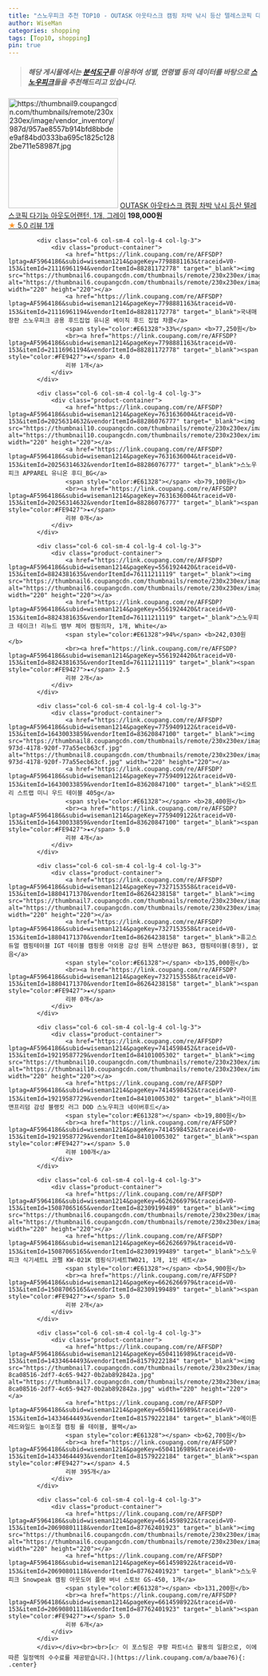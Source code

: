 ```yaml
---
title: "스노우피크 추천 TOP10 - OUTASK 아웃타스크 캠핑 차박 낚시 등산 텔레스코픽 다기능 아웃도어랜턴, 1개, 그레이"
author: WiseMan
categories: shopping
tags: [Top10, shopping]
pin: true
---
```


> ##### 해당 게시물에서는 [**분석도구**](https://itemscout.io/)를 이용하여 **성별**, **연령별** 등의 데이터를 바탕으로 [**스노우피크**](https://link.coupang.com/a/baae76)들을 추천해드리고 있습니다.
<div class="container"><div class="row">
            <div class="col-6 col-sm-4 col-lg-4 col-lg-3">
                <div class="product-container">
                    <a href="https://link.coupang.com/re/AFFSDP?lptag=AF5964186&subid=wiseman1214&pageKey=7746414052&traceid=V0-153&itemId=20854343269&vendorItemId=87921852278" target="_blank"><img src="https://thumbnail9.coupangcdn.com/thumbnails/remote/230x230ex/image/vendor_inventory/987d/957ae8557b914bfd8bbdee9af84bd0333ba695c1825c1282be711e58987f.jpg" alt="https://thumbnail9.coupangcdn.com/thumbnails/remote/230x230ex/image/vendor_inventory/987d/957ae8557b914bfd8bbdee9af84bd0333ba695c1825c1282be711e58987f.jpg" width="220" height="220"></a>
                    <a href="https://link.coupang.com/re/AFFSDP?lptag=AF5964186&subid=wiseman1214&pageKey=7746414052&traceid=V0-153&itemId=20854343269&vendorItemId=87921852278" target="_blank">OUTASK 아웃타스크 캠핑 차박 낚시 등산 텔레스코픽 다기능 아웃도어랜턴, 1개, 그레이</a>
                    <span style="color:#E61328"></span> <b>198,000원</b>
                    <br><a href="https://link.coupang.com/re/AFFSDP?lptag=AF5964186&subid=wiseman1214&pageKey=7746414052&traceid=V0-153&itemId=20854343269&vendorItemId=87921852278" target="_blank"><span style="color:#FE9427">★</span> 5.0
                    리뷰 1개</a>
                </div>
            </div>
            
            <div class="col-6 col-sm-4 col-lg-4 col-lg-3">
                <div class="product-container">
                    <a href="https://link.coupang.com/re/AFFSDP?lptag=AF5964186&subid=wiseman1214&pageKey=7798881163&traceid=V0-153&itemId=21116961194&vendorItemId=88281172778" target="_blank"><img src="https://thumbnail6.coupangcdn.com/thumbnails/remote/230x230ex/image/vendor_inventory/243a/c704120b3cbbe8051a7c2417158894ab869d1ed6c4fbd96431b71edb400f.png" alt="https://thumbnail6.coupangcdn.com/thumbnails/remote/230x230ex/image/vendor_inventory/243a/c704120b3cbbe8051a7c2417158894ab869d1ed6c4fbd96431b71edb400f.png" width="220" height="220"></a>
                    <a href="https://link.coupang.com/re/AFFSDP?lptag=AF5964186&subid=wiseman1214&pageKey=7798881163&traceid=V0-153&itemId=21116961194&vendorItemId=88281172778" target="_blank">국내매장판 스노우피크 공용 후드집업 유니온 베이직 후드 집업 챠콜</a>
                    <span style="color:#E61328">33%</span> <b>77,250원</b>
                    <br><a href="https://link.coupang.com/re/AFFSDP?lptag=AF5964186&subid=wiseman1214&pageKey=7798881163&traceid=V0-153&itemId=21116961194&vendorItemId=88281172778" target="_blank"><span style="color:#FE9427">★</span> 4.0
                    리뷰 1개</a>
                </div>
            </div>
            
            <div class="col-6 col-sm-4 col-lg-4 col-lg-3">
                <div class="product-container">
                    <a href="https://link.coupang.com/re/AFFSDP?lptag=AF5964186&subid=wiseman1214&pageKey=7631636004&traceid=V0-153&itemId=20256314632&vendorItemId=88286076777" target="_blank"><img src="https://thumbnail10.coupangcdn.com/thumbnails/remote/230x230ex/image/vendor_inventory/93b3/97772398358c6c38d069b397806e87ff1fdbc1eedbbbdce7e97372f8db09.jpg" alt="https://thumbnail10.coupangcdn.com/thumbnails/remote/230x230ex/image/vendor_inventory/93b3/97772398358c6c38d069b397806e87ff1fdbc1eedbbbdce7e97372f8db09.jpg" width="220" height="220"></a>
                    <a href="https://link.coupang.com/re/AFFSDP?lptag=AF5964186&subid=wiseman1214&pageKey=7631636004&traceid=V0-153&itemId=20256314632&vendorItemId=88286076777" target="_blank">스노우피크 APPAREL 유니온 후디_BG</a>
                    <span style="color:#E61328"></span> <b>79,100원</b>
                    <br><a href="https://link.coupang.com/re/AFFSDP?lptag=AF5964186&subid=wiseman1214&pageKey=7631636004&traceid=V0-153&itemId=20256314632&vendorItemId=88286076777" target="_blank"><span style="color:#FE9427">★</span> 
                    리뷰 0개</a>
                </div>
            </div>
            
            <div class="col-6 col-sm-4 col-lg-4 col-lg-3">
                <div class="product-container">
                    <a href="https://link.coupang.com/re/AFFSDP?lptag=AF5964186&subid=wiseman1214&pageKey=5561924420&traceid=V0-153&itemId=8824381635&vendorItemId=76111211119" target="_blank"><img src="https://thumbnail6.coupangcdn.com/thumbnails/remote/230x230ex/image/vendor_inventory/1349/e7459d689bfb0448f83b6847fe8ee75202e07ad488196ea2875c36a68ed3.jpg" alt="https://thumbnail6.coupangcdn.com/thumbnails/remote/230x230ex/image/vendor_inventory/1349/e7459d689bfb0448f83b6847fe8ee75202e07ad488196ea2875c36a68ed3.jpg" width="220" height="220"></a>
                    <a href="https://link.coupang.com/re/AFFSDP?lptag=AF5964186&subid=wiseman1214&pageKey=5561924420&traceid=V0-153&itemId=8824381635&vendorItemId=76111211119" target="_blank">스노우피크 테이크! 리뉴드 뱀부 체어 캠핑의자, 1개, White</a>
                    <span style="color:#E61328">94%</span> <b>242,030원</b>
                    <br><a href="https://link.coupang.com/re/AFFSDP?lptag=AF5964186&subid=wiseman1214&pageKey=5561924420&traceid=V0-153&itemId=8824381635&vendorItemId=76111211119" target="_blank"><span style="color:#FE9427">★</span> 2.5
                    리뷰 2개</a>
                </div>
            </div>
            
            <div class="col-6 col-sm-4 col-lg-4 col-lg-3">
                <div class="product-container">
                    <a href="https://link.coupang.com/re/AFFSDP?lptag=AF5964186&subid=wiseman1214&pageKey=7759409122&traceid=V0-153&itemId=16430033859&vendorItemId=83620847100" target="_blank"><img src="https://thumbnail8.coupangcdn.com/thumbnails/remote/230x230ex/image/retail/images/2022/10/26/11/5/82430878-973d-4178-920f-77a55ecb63cf.jpg" alt="https://thumbnail8.coupangcdn.com/thumbnails/remote/230x230ex/image/retail/images/2022/10/26/11/5/82430878-973d-4178-920f-77a55ecb63cf.jpg" width="220" height="220"></a>
                    <a href="https://link.coupang.com/re/AFFSDP?lptag=AF5964186&subid=wiseman1214&pageKey=7759409122&traceid=V0-153&itemId=16430033859&vendorItemId=83620847100" target="_blank">네오트리 스트랩 미니 우드 테이블 405g</a>
                    <span style="color:#E61328"></span> <b>28,400원</b>
                    <br><a href="https://link.coupang.com/re/AFFSDP?lptag=AF5964186&subid=wiseman1214&pageKey=7759409122&traceid=V0-153&itemId=16430033859&vendorItemId=83620847100" target="_blank"><span style="color:#FE9427">★</span> 5.0
                    리뷰 4개</a>
                </div>
            </div>
            
            <div class="col-6 col-sm-4 col-lg-4 col-lg-3">
                <div class="product-container">
                    <a href="https://link.coupang.com/re/AFFSDP?lptag=AF5964186&subid=wiseman1214&pageKey=7327153558&traceid=V0-153&itemId=18804171370&vendorItemId=86264238158" target="_blank"><img src="https://thumbnail7.coupangcdn.com/thumbnails/remote/230x230ex/image/vendor_inventory/30e8/fe222cd6015691b24ed79be8e742707341e9ccf380ed8a9f7df91ca7aca0.jpg" alt="https://thumbnail7.coupangcdn.com/thumbnails/remote/230x230ex/image/vendor_inventory/30e8/fe222cd6015691b24ed79be8e742707341e9ccf380ed8a9f7df91ca7aca0.jpg" width="220" height="220"></a>
                    <a href="https://link.coupang.com/re/AFFSDP?lptag=AF5964186&subid=wiseman1214&pageKey=7327153558&traceid=V0-153&itemId=18804171370&vendorItemId=86264238158" target="_blank">휴고스 듀얼 캠핑테이블 IGT 테이블 캠핑용 야외용 감성 원목 스텐상판 B63, 캠핑테이블(중형), 없음</a>
                    <span style="color:#E61328"></span> <b>135,000원</b>
                    <br><a href="https://link.coupang.com/re/AFFSDP?lptag=AF5964186&subid=wiseman1214&pageKey=7327153558&traceid=V0-153&itemId=18804171370&vendorItemId=86264238158" target="_blank"><span style="color:#FE9427">★</span> 
                    리뷰 0개</a>
                </div>
            </div>
            
            <div class="col-6 col-sm-4 col-lg-4 col-lg-3">
                <div class="product-container">
                    <a href="https://link.coupang.com/re/AFFSDP?lptag=AF5964186&subid=wiseman1214&pageKey=7414598452&traceid=V0-153&itemId=19219587729&vendorItemId=84101005302" target="_blank"><img src="https://thumbnail10.coupangcdn.com/thumbnails/remote/230x230ex/image/vendor_inventory/eb97/2b7f22de15f22ead6aca54393e29dab4540a302e0d32a2f80bcd1c081def.png" alt="https://thumbnail10.coupangcdn.com/thumbnails/remote/230x230ex/image/vendor_inventory/eb97/2b7f22de15f22ead6aca54393e29dab4540a302e0d32a2f80bcd1c081def.png" width="220" height="220"></a>
                    <a href="https://link.coupang.com/re/AFFSDP?lptag=AF5964186&subid=wiseman1214&pageKey=7414598452&traceid=V0-153&itemId=19219587729&vendorItemId=84101005302" target="_blank">라이프앤프리덤 감성 블랭킷 러그 DOD 스노우피크 네이버후드</a>
                    <span style="color:#E61328"></span> <b>19,800원</b>
                    <br><a href="https://link.coupang.com/re/AFFSDP?lptag=AF5964186&subid=wiseman1214&pageKey=7414598452&traceid=V0-153&itemId=19219587729&vendorItemId=84101005302" target="_blank"><span style="color:#FE9427">★</span> 5.0
                    리뷰 100개</a>
                </div>
            </div>
            
            <div class="col-6 col-sm-4 col-lg-4 col-lg-3">
                <div class="product-container">
                    <a href="https://link.coupang.com/re/AFFSDP?lptag=AF5964186&subid=wiseman1214&pageKey=6626266979&traceid=V0-153&itemId=15087065165&vendorItemId=82309199489" target="_blank"><img src="https://thumbnail6.coupangcdn.com/thumbnails/remote/230x230ex/image/vendor_inventory/d628/0ea0acae80d520720cdfc342d9dec35905f89dfd7f70bd7b1525a1ba8565.jpg" alt="https://thumbnail6.coupangcdn.com/thumbnails/remote/230x230ex/image/vendor_inventory/d628/0ea0acae80d520720cdfc342d9dec35905f89dfd7f70bd7b1525a1ba8565.jpg" width="220" height="220"></a>
                    <a href="https://link.coupang.com/re/AFFSDP?lptag=AF5964186&subid=wiseman1214&pageKey=6626266979&traceid=V0-153&itemId=15087065165&vendorItemId=82309199489" target="_blank">스노우피크 식기세트L 코펠 KW-021K 캠핑식기세트TW021, 1개, 1인 세트</a>
                    <span style="color:#E61328"></span> <b>54,900원</b>
                    <br><a href="https://link.coupang.com/re/AFFSDP?lptag=AF5964186&subid=wiseman1214&pageKey=6626266979&traceid=V0-153&itemId=15087065165&vendorItemId=82309199489" target="_blank"><span style="color:#FE9427">★</span> 5.0
                    리뷰 2개</a>
                </div>
            </div>
            
            <div class="col-6 col-sm-4 col-lg-4 col-lg-3">
                <div class="product-container">
                    <a href="https://link.coupang.com/re/AFFSDP?lptag=AF5964186&subid=wiseman1214&pageKey=6504116989&traceid=V0-153&itemId=14334644493&vendorItemId=81579222184" target="_blank"><img src="https://thumbnail7.coupangcdn.com/thumbnails/remote/230x230ex/image/retail/images/1274039531732232-8ca08516-2df7-4c65-9427-0b2ab892842a.jpg" alt="https://thumbnail7.coupangcdn.com/thumbnails/remote/230x230ex/image/retail/images/1274039531732232-8ca08516-2df7-4c65-9427-0b2ab892842a.jpg" width="220" height="220"></a>
                    <a href="https://link.coupang.com/re/AFFSDP?lptag=AF5964186&subid=wiseman1214&pageKey=6504116989&traceid=V0-153&itemId=14334644493&vendorItemId=81579222184" target="_blank">메이튼 레드와일드 높이조절 캠핑 롤 테이블, 블랙</a>
                    <span style="color:#E61328"></span> <b>62,700원</b>
                    <br><a href="https://link.coupang.com/re/AFFSDP?lptag=AF5964186&subid=wiseman1214&pageKey=6504116989&traceid=V0-153&itemId=14334644493&vendorItemId=81579222184" target="_blank"><span style="color:#FE9427">★</span> 4.5
                    리뷰 395개</a>
                </div>
            </div>
            
            <div class="col-6 col-sm-4 col-lg-4 col-lg-3">
                <div class="product-container">
                    <a href="https://link.coupang.com/re/AFFSDP?lptag=AF5964186&subid=wiseman1214&pageKey=6614598922&traceid=V0-153&itemId=20690801118&vendorItemId=87762401923" target="_blank"><img src="https://thumbnail6.coupangcdn.com/thumbnails/remote/230x230ex/image/vendor_inventory/620f/cc68747b89086b655084a5d0e975f0908f4b8a43e7ce065896b2f2b84cf9.jpg" alt="https://thumbnail6.coupangcdn.com/thumbnails/remote/230x230ex/image/vendor_inventory/620f/cc68747b89086b655084a5d0e975f0908f4b8a43e7ce065896b2f2b84cf9.jpg" width="220" height="220"></a>
                    <a href="https://link.coupang.com/re/AFFSDP?lptag=AF5964186&subid=wiseman1214&pageKey=6614598922&traceid=V0-153&itemId=20690801118&vendorItemId=87762401923" target="_blank">스노우피크 Snowpeak 캠핑 아웃도어 플랫 버너 스토브 GS-450, 1개</a>
                    <span style="color:#E61328"></span> <b>131,200원</b>
                    <br><a href="https://link.coupang.com/re/AFFSDP?lptag=AF5964186&subid=wiseman1214&pageKey=6614598922&traceid=V0-153&itemId=20690801118&vendorItemId=87762401923" target="_blank"><span style="color:#FE9427">★</span> 5.0
                    리뷰 6개</a>
                </div>
            </div>
            </div></div><br><br>[👉 이 포스팅은 쿠팡 파트너스 활동의 일환으로, 이에 따른 일정액의 수수료를 제공받습니다.](https://link.coupang.com/a/baae76){: .center}